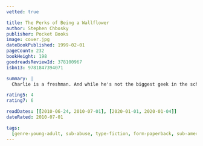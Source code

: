 ```yaml
---
vetted: true

title: The Perks of Being a Wallflower
author: Stephen Chbosky
publisher: Pocket Books
image: cover.jpg
dateBookPublished: 1999-02-01
pageCount: 232
bookHeight: 198
goodreadsReviewId: 378100967
isbn13: 9781847394071

summary: |
  Charlie is a freshman. And while he's not the biggest geek in the school, he is by no means popular. Shy, introspective, intelligent beyond his years yet socially awkward, he is a wallflower, caught between trying to live his life and trying to run from it. Charlie is attempting to navigate his way through uncharted territory: the world of first dates and mixed tapes, family dramas and new friends; the world of sex, drugs, and The Rocky Horror Picture Show, when all one requires is that perfect song on that perfect drive to feel infinite. But Charlie can't stay on the sideline forever. Standing on the fringes of life offers a unique perspective. But there comes a time to see what it looks like from the dance floor.

rating5: 4
rating7: 6

readDates: [[2010-06-24, 2010-07-01], [2020-01-01, 2020-01-04]]
dateRated: 2010-07-01

tags:
  [genre-young-adult, sub-abuse, type-fiction, form-paperback, sub-americana]
---
```

